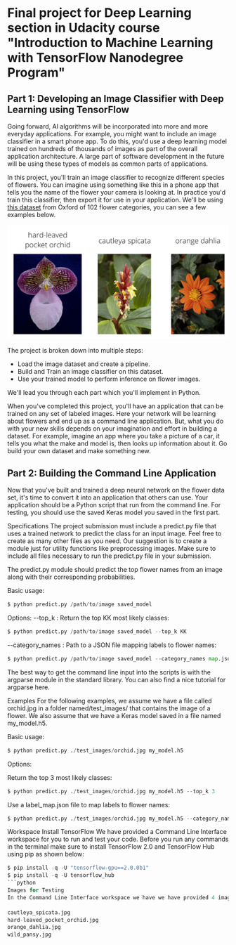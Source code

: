 # Final project for Deep Learning section in Udacity course "Introduction to Machine Learning with TensorFlow Nanodegree Program"



## Part 1: Developing an Image Classifier with Deep Learning using TensorFlow
Going forward, AI algorithms will be incorporated into more and more everyday applications. For example, you might want to include an image classifier in a smart phone app. To do this, you'd use a deep learning model trained on hundreds of thousands of images as part of the overall application architecture. A large part of software development in the future will be using these types of models as common parts of applications. 

In this project, you'll train an image classifier to recognize different species of flowers. You can imagine using something like this in a phone app that tells you the name of the flower your camera is looking at. In practice you'd train this classifier, then export it for use in your application. We'll be using [this dataset](http://www.robots.ox.ac.uk/~vgg/data/flowers/102/index.html) from Oxford of 102 flower categories, you can see a few examples below. 

![Image of Samples](https://github.com/namnhatpham1995/Udacity-Image-Classifier-TensorFlow/blob/master/test_images/Flowers.png)

The project is broken down into multiple steps:

* Load the image dataset and create a pipeline.
* Build and Train an image classifier on this dataset.
* Use your trained model to perform inference on flower images.

We'll lead you through each part which you'll implement in Python.

When you've completed this project, you'll have an application that can be trained on any set of labeled images. Here your network will be learning about flowers and end up as a command line application. But, what you do with your new skills depends on your imagination and effort in building a dataset. For example, imagine an app where you take a picture of a car, it tells you what the make and model is, then looks up information about it. Go build your own dataset and make something new.

## Part 2: Building the Command Line Application

Now that you've built and trained a deep neural network on the flower data set, it's time to convert it into an application that others can use. Your application should be a Python script that run from the command line. For testing, you should use the saved Keras model you saved in the first part.

Specifications
The project submission must include a predict.py file that uses a trained network to predict the class for an input image. Feel free to create as many other files as you need. Our suggestion is to create a module just for utility functions like preprocessing images. Make sure to include all files necessary to run the predict.py file in your submission.

The predict.py module should predict the top flower names from an image along with their corresponding probabilities.

Basic usage:
```python
$ python predict.py /path/to/image saved_model
```
Options:
--top_k : Return the top KK most likely classes:
```python
$ python predict.py /path/to/image saved_model --top_k KK
```
--category_names : Path to a JSON file mapping labels to flower names:
```python
$ python predict.py /path/to/image saved_model --category_names map.json
```
The best way to get the command line input into the scripts is with the argparse module in the standard library. You can also find a nice tutorial for argparse here.

Examples
For the following examples, we assume we have a file called orchid.jpg in a folder named/test_images/ that contains the image of a flower. We also assume that we have a Keras model saved in a file named my_model.h5.

Basic usage:
```python
$ python predict.py ./test_images/orchid.jpg my_model.h5
```

Options:

Return the top 3 most likely classes:
```python
$ python predict.py ./test_images/orchid.jpg my_model.h5 --top_k 3
```
Use a label_map.json file to map labels to flower names:
```python
$ python predict.py ./test_images/orchid.jpg my_model.h5 --category_names label_map.json
```
Workspace
Install TensorFlow
We have provided a Command Line Interface workspace for you to run and test your code. Before you run any commands in the terminal make sure to install TensorFlow 2.0 and TensorFlow Hub using pip as shown below:
```python
$ pip install -q -U "tensorflow-gpu==2.0.0b1"
$ pip install -q -U tensorflow_hub
```python
Images for Testing
In the Command Line Interface workspace we have we have provided 4 images in the ./test_images/ folder for you to check your prediction.py module. The 4 images are:

cautleya_spicata.jpg
hard-leaved_pocket_orchid.jpg
orange_dahlia.jpg
wild_pansy.jpg
